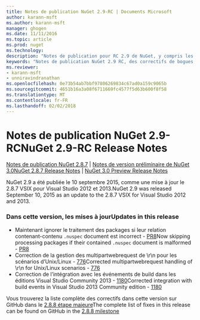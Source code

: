 ```yaml
---
title: Notes de publication NuGet 2.9-RC | Documents Microsoft
author: karann-msft
ms.author: karann-msft
manager: ghogen
ms.date: 11/11/2016
ms.topic: article
ms.prod: nuget
ms.technology: 
description: "Notes de publication pour RC 2.9 de NuGet, y compris les problèmes connus, les correctifs de bogues, les fonctionnalités ajoutées et dcr."
keywords: "Notes de publication NuGet 2.9 RC, des correctifs de bogues, problèmes connus, ajouté des fonctionnalités, DCR"
ms.reviewer:
- karann-msft
- unniravindranathan
ms.openlocfilehash: 0e73b54ab7bbf97806269834c67ad0a159c9065b
ms.sourcegitcommit: 4651b16a3a08f6711669fc4577f5d63b600f8f58
ms.translationtype: MT
ms.contentlocale: fr-FR
ms.lasthandoff: 02/02/2018
---
```

# <a name="nuget-29-rc-release-notes"></a><span data-ttu-id="60c7b-104">Notes de publication NuGet 2.9-RC</span><span class="sxs-lookup"><span data-stu-id="60c7b-104">NuGet 2.9-RC Release Notes</span></span>

<span data-ttu-id="60c7b-105">[Notes de publication NuGet 2.8.7](../release-notes/nuget-2.8.7.md) | [Notes de version préliminaire de NuGet 3.0](../release-notes/nuget-3.0-preview.md)</span><span class="sxs-lookup"><span data-stu-id="60c7b-105">[NuGet 2.8.7 Release Notes](../release-notes/nuget-2.8.7.md) | [NuGet 3.0 Preview Release Notes](../release-notes/nuget-3.0-preview.md)</span></span>

<span data-ttu-id="60c7b-106">NuGet 2.9 a été publiée le 10 septembre 2015, comme une mise à jour le 2.8.7 VSIX pour Visual Studio 2012 et 2013.</span><span class="sxs-lookup"><span data-stu-id="60c7b-106">NuGet 2.9 was released September 10, 2015 as an update to the 2.8.7 VSIX for Visual Studio 2012 and 2013.</span></span>

### <a name="updates-in-this-release"></a><span data-ttu-id="60c7b-107">Dans cette version, les mises à jour</span><span class="sxs-lookup"><span data-stu-id="60c7b-107">Updates in this release</span></span>

* <span data-ttu-id="60c7b-108">Maintenant ignorer le traitement des packages si leur relation contenant-contenu `.nuspec` document est incorrect - [PR8](https://github.com/NuGet/NuGet2/pull/8)</span><span class="sxs-lookup"><span data-stu-id="60c7b-108">Now skipping processing packages if their contained `.nuspec` document is malformed - [PR8](https://github.com/NuGet/NuGet2/pull/8)</span></span>
* <span data-ttu-id="60c7b-109">Correction de la gestion des multipartwebrequest de \r\n pour les scénarios d’Unix/Linux - [776](https://github.com/NuGet/Home/issues/776)</span><span class="sxs-lookup"><span data-stu-id="60c7b-109">Corrected multipartwebrequest handling of \r\n for Unix/Linux scenarios - [776](https://github.com/NuGet/Home/issues/776)</span></span>
* <span data-ttu-id="60c7b-110">Correction de l’intégration avec les événements de build dans les éditions Visual Studio Community 2013 - [1180](https://github.com/NuGet/Home/issues/1180)</span><span class="sxs-lookup"><span data-stu-id="60c7b-110">Corrected integration with build events in Visual Studio 2013 Community edition - [1180](https://github.com/NuGet/Home/issues/1180)</span></span>


<span data-ttu-id="60c7b-111">Vous trouverez la liste complète des correctifs dans cette version sur GitHub dans le [2.8.8 étape majeure](https://github.com/NuGet/Home/issues?q=milestone%3A2.8.8+is%3Aclosed)</span><span class="sxs-lookup"><span data-stu-id="60c7b-111">The complete list of fixes in this release can be found on GitHub in the [2.8.8 milestone](https://github.com/NuGet/Home/issues?q=milestone%3A2.8.8+is%3Aclosed)</span></span>
